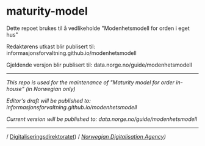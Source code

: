 # maturity-model

Dette repoet brukes til å vedlikeholde "Modenhetsmodell for orden i eget hus"

Redaktørens utkast blir publisert til: informasjonsforvaltning.github.io/modenhetsmodell

Gjeldende versjon blir publisert til: data.norge.no/guide/modenhetsmodell

---

_This repo is used for the maintenance of "Maturity model for order in-house" (in Norwegian only)_ 

_Editor's draft will be published to: informasjonsforvaltning.github.io/modenhetsmodell_ 

_Current version will be published to: data.norge.no/guide/modenhetsmodell_ 

----

/ [Digitaliseringsdirektoratet](https://www.digdir.no/)) / _[Norwegian Digitalisation Agency](https://www.digdir.no/887))_
